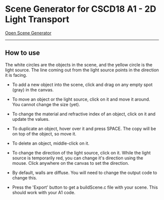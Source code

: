# Scene Generator for CSCD18 A1 - 2D Light Transport

[Open Scene Generator](https://mustafaquraish.github.io/2dlt-scenegen)

---

## How to use

The white circles are the objects in the scene, and the yellow circle is the light source. The line coming out from the light source points in the direction it is facing.

- To add a new object into the scene, click and drag on any empty spot (gray) in the canvas.

- To move an object or the light source, click on it and move it around. You cannot change the size (yet).

- To change the material and refractive index of an object, click on it and update the values.

- To duplicate an object, hover over it and press SPACE. The copy will be on top of the object, so move it.

- To delete an object, middle-click on it.

- To change the direction of the light source, click on it. While the light source is temporarily red, you can change it's direction using the mouse. Click anywhere on the canvas to set the direction.

- By default, walls are diffuse. You will need to change the output code to change this.

- Press the 'Export' button to get a buildScene.c file with your scene. This should work with your A1 code.
